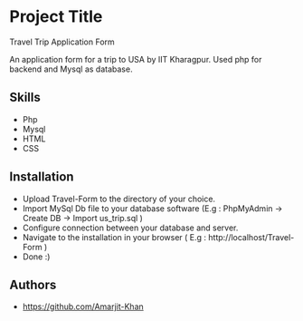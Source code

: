 
# Project Title

Travel Trip Application Form

An application form for a trip to USA by IIT Kharagpur.
Used php for backend and Mysql as database.

## Skills
* Php
* Mysql
* HTML
* CSS
## Installation
* Upload Travel-Form to the directory of your choice.
* Import MySql Db file to your database software (E.g : PhpMyAdmin -> Create DB -> Import us_trip.sql )
* Configure connection between your database and server.
* Navigate to the installation in your browser ( E.g : http://localhost/Travel-Form )
* Done :)
## Authors

- https://github.com/Amarjit-Khan

